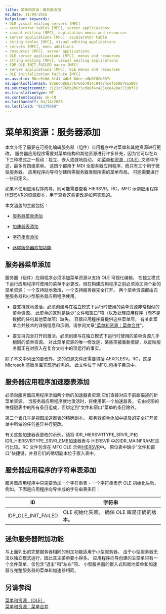 ```yaml
---
title: 菜单和资源：服务器添加
ms.date: 11/04/2016
helpviewer_keywords:
- OLE visual editing servers [MFC]
- accelerator tables [MFC], server applications
- visual editing [MFC], application menus and resources
- server applications [MFC], accelerator table
- string tables [MFC], visual editing applications
- servers [MFC], menu additions
- resources [MFC], server applications
- OLE server applications [MFC], menus and resources
- string editing [MFC], visual editing applications
- IDP_OLE_INIT_FAILED macro [MFC]
- server applications [MFC], OLE menus and resources
- OLE initialization failure [MFC]
ms.assetid: 56ce9e8d-8f41-4db8-8dee-e8b0702d057c
ms.openlocfilehash: 8366cd8b0376766b7914c94a24cef6598761a805
ms.sourcegitcommit: c123cc76bb2b6c5cde6f4c425ece420ac733bf70
ms.translationtype: MT
ms.contentlocale: zh-CN
ms.lasthandoff: 04/14/2020
ms.locfileid: "81375980"
---
```

# <a name="menus-and-resources-server-additions"></a>菜单和资源：服务器添加

本文介绍了需要在可视化编辑服务器（组件）应用程序中对菜单和其他资源进行更改。 服务器应用程序需要对菜单结构和其他资源进行许多补充，因为它可以在以下三种模式之一启动：独立、嵌入或就地启动。 如[菜单和资源 （OLE）](../mfc/menus-and-resources-ole.md)文章中所述，最多有四组菜单。 这四个都用于 MDI 全服务器应用程序，而只有三个用于微型服务器。 应用程序向导将创建所需服务器类型所需的菜单布局。 可能需要进行一些自定义。

如果不使用应用程序向导，则可能需要查看 HIERSVR。RC，MFC 示例应用程序[HIERSVR](../overview/visual-cpp-samples.md)的资源脚本，用于查看这些更改是如何实现的。

本文涵盖的主题包括：

- [服务器菜单添加](#_core_server_menu_additions)

- [加速器表添加](#_core_server_application_accelerator_table_additions)

- [字符串表添加](../mfc/menus-and-resources-container-additions.md)

- [迷你服务器附加功能](#_core_mini.2d.server_additions)

## <a name="server-menu-additions"></a><a name="_core_server_menu_additions"></a>服务器菜单添加

服务器（组件）应用程序必须添加菜单资源以支持 OLE 可视化编辑。 在独立模式下运行应用程序时使用的菜单不必更改，但在构建应用程序之前必须添加两个新的菜单资源：一个支持就地激活，一个支持服务器完全打开。 两个菜单资源都由完整服务器和小型服务器应用程序使用。

- 要支持就地激活，必须创建与在独立模式下运行时使用的菜单资源非常相似的菜单资源。 此菜单的区别是缺少"文件和窗口"项（以及处理应用程序（而不是数据的任何其他菜单项）缺失。 容器应用程序将提供这些菜单项。 有关此菜单合并技术的详细信息和示例，请参阅文章["菜单和资源：菜单合并](../mfc/menus-and-resources-menu-merging.md)"。

- 要支持完全打开的激活，必须创建与在独立模式下运行时使用的菜单资源几乎相同的菜单资源。 对此菜单资源的唯一修改是，某些项被重新措辞，以反映服务器正在对嵌入在复合文档中的项运行的事实。

除了本文中列出的更改外，您的资源文件还需要包括 AFXOLESV。RC，这是 Microsoft 基础类库实现所必需的。 此文件位于 MFC_包括子目录中。

## <a name="server-application-accelerator-table-additions"></a><a name="_core_server_application_accelerator_table_additions"></a>服务器应用程序加速器表添加

必须向服务器应用程序添加两个新的加速器表资源;它们直接对应于前面描述的新菜单资源。 当服务器应用程序就地激活时，将使用第一个加速器表。 它由视图的快捷键表中的所有条目组成，但绑定到"文件和窗口"菜单的条目除外。

第二个表几乎是视图加速器表的精确副本。 [服务器菜单添加](#_core_server_menu_additions)中提及的完全打开菜单中所做的任何差异并行更改。

有关这些加速器表更改的示例，请将 IDR_HIERSVRTYPE_SRVR_IP和IDR_HIERSVRTYPE_SRVR_EMB加速器表与 HIERSVR 中的IDR_MAINFRAME进行比较。RC 文件包含在 MFC OLE 示例[HIERSVR](../overview/visual-cpp-samples.md)中。 原位表中缺少"文件和窗口"快捷键，并且它们的确切副本位于嵌入表中。

## <a name="string-table-additions-for-server-applications"></a><a name="_core_string_table_additions_for_server_applications"></a>服务器应用程序的字符串表添加

服务器应用程序中只需要添加一个字符串表 - 一个字符串表示 OLE 初始化失败。 例如，下面是应用程序向导生成的字符串表条目：

|ID|字符串|
|--------|------------|
|IDP_OLE_INIT_FAILED|OLE 初始化失败。 确保 OLE 库是正确的版本。|

## <a name="miniserver-additions"></a><a name="_core_mini.2d.server_additions"></a>迷你服务器附加功能

与上面列出的完整服务器相同的附加功能适用于小型服务器。 由于小型服务器无法以独立模式运行，因此其主菜单要小得多。 应用程序向导创建的主菜单只有一个文件菜单，仅包含"退出"和"左右"项。 小型服务器的嵌入式和就地菜单和加速器与完整服务器的菜单和加速器相同。

## <a name="see-also"></a>另请参阅

[菜单和资源 （OLE）](../mfc/menus-and-resources-ole.md)<br/>
[菜单和资源：菜单合并](../mfc/menus-and-resources-menu-merging.md)
